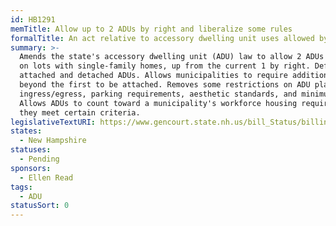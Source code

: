 ```yaml
---
id: HB1291
memTitle: Allow up to 2 ADUs by right and liberalize some rules
formalTitle: An act relative to accessory dwelling unit uses allowed by right.
summary: >-
  Amends the state's accessory dwelling unit (ADU) law to allow 2 ADUs by right
  on lots with single-family homes, up from the current 1 by right. Defines
  attached and detached ADUs. Allows municipalities to require additional ADUs
  beyond the first to be attached. Removes some restrictions on ADU placement,
  ingress/egress, parking requirements, aesthetic standards, and minimum sizes.
  Allows ADUs to count toward a municipality's workforce housing requirements if
  they meet certain criteria.
legislativeTextURI: https://www.gencourt.state.nh.us/bill_Status/billinfo.aspx?id=1221
states:
  - New Hampshire
statuses:
  - Pending
sponsors:
  - Ellen Read
tags:
  - ADU
statusSort: 0
---
```

